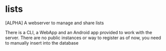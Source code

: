 # lists

[ALPHA] A webserver to manage and share lists

There is a CLI, a WebApp and an Android app provided to work with the server. There are no public instances or way to register as of now, you need to manually insert into the database
